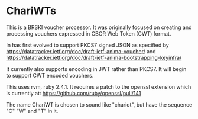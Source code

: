 # ChariWTs

This is a BRSKI voucher processor.  It was originally focused
on creating and processing vouchers expressed in CBOR Web Token (CWT)
format.

In has first evolved to support PKCS7 signed JSON as specified by
    https://datatracker.ietf.org/doc/draft-ietf-anima-voucher/
and https://datatracker.ietf.org/doc/draft-ietf-anima-bootstrapping-keyinfra/

It currently also supports encoding in JWT rather than PKCS7.
It will begin to support CWT encoded vouchers.

This uses rvm, ruby 2.4.1.
It requires a patch to the openssl extension which is currently at:
   https://github.com/ruby/openssl/pull/141

The name ChariWT is chosen to sound like "chariot", but have the
sequence "C" "W" and "T" in it.


 